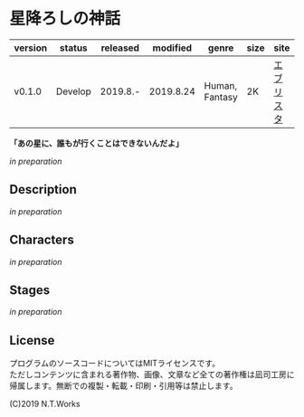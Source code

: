 # 星降ろしの神話

| version | status | released | modified | genre | size | site | contest |
| --- | --- | --- | --- | --- | --- | --- | --- |
| v0.1.0 | Develop | 2019.8.- | 2019.8.24 | Human, Fantasy | 2K | [エブリスタ](https://estar.jp/) | [妄想コンテスト「人ごみ」](https://estar.jp/official_contests/159394) |

**「あの星に、誰もが行くことはできないんだよ」**

*in preparation*

## Description

*in preparation*

## Characters

*in preparation*

## Stages

*in preparation*

## License

プログラムのソースコードについてはMITライセンスです。  
ただしコンテンツに含まれる著作物、画像、文章など全ての著作権は凪司工房に帰属します。無断での複製・転載・印刷・引用等は禁止します。

(C)2019 N.T.Works

